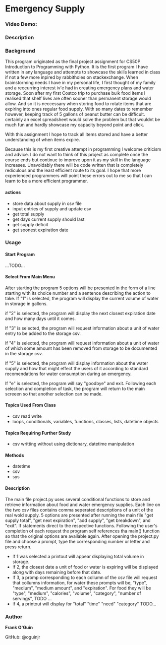 # Emergency Supply

### Video Demo: <URL HERE>

### Description

### Background

This program originated as the final project assignment for CS50P Introduction to Programming with Python. It is the first program I have written in any language and attempts to showcase the skills learned in class if not a few more inpired by rabbitholes on stackexchange. When brainstorming needs I have in my personal life, I first thought of my family and a reocurring interest iv'e had in creating emergency plans and water storage. Soon after my first Costco trip to purchase bulk food items I realised that shelf lives are often sooner than permanent storage would allow. And so it is neccessary when storing food to rotate items that are expiring into ones regular food supply. With so many dates to remember however, keeping track of 5 gallons of peanut butter can be difficult. certainly an excel spreadsheet would solve the problem but that wouldnt be much fun and hardly showcase my capacity beyond point and click. 

With this assignment I hope to track all items stored and have a better understanding of when items expire. 

Because this is my first creative attempt in programming I welcome criticism and advice. I do not want to think of this project as complete once the course ends but continue to improve upon it as my skill in the language increases. Unavoidably there will be code written that is completely rediculous and the least efficient route to its goal. I hope that more experienced programmers will point these errors out to me so that I can learn to be a more efficient programmer. 

#### actions

- store data about supply in csv file
- input entries of supply and update csv
- get total supply
- get days current supply should last
- get supply deficit
- get soonest expiration date
  
 ### Usage
  #### Start Program
  ...TODO...
  #### Select From Main Menu
  After starting the program 5 options will be presented in the form of a line starting with its choice number and a sentence describing the action to take.
  If "1" is selected, the program will display the current volume of water in storage in gallons.
  
  if "2" is selected, the program will display the next closest expiration date and how many days until it comes.
  
  If "3" is selected, the program will request information about a unit of water entry to be added to the storage csv.
  
  If "4" is selected, the program will request information about a unit of water of which some amount has been removed from storage to be documented in the storage csv.
  
  If "5" is selected, the program will display information about the water supply and how that might effect the users of it according to standard recomendations for water consumption during an emergency.
  
  If "e" is selected, the program will say "goodbye" and exit.
  Following each selection and completion of task, the program will return to the main screeen so that another selection can be made.
  

#### Topics Used From Class

- csv read write
- loops, conditionals, variables, functions, classes, lists, datetime objects

#### Topics Requiring Further Study

- csv writting without using dictionary, datetime manipulation

#### Methods

- datetime
- csv
- sys

#### Description

The main file project.py uses several conditional functions to store and retrieve information about food and water emergency supplies. Each line on the two csv files contains comma seperated descriptions of a unit of the real wold supply. 5 options are presented after running the main file "get supply total", "get next expiration", "add supply", "get breakdown", and "exit".
If statements direct to the respective functions. Following the user's completion of each request the program self references tha main() function so that the original options are available again. 
After opening the project.py file and choose a prompt, type the corresponding number or letter and press return. 
- If 1 was selected a printout will appear displaying total volume in storage. 
- If 2, the closest date a unit of food or water is expiring will be displayed along with days remaining before that date. 
- If 3, a promp corresponding to each collumn of the csv file will request that collumns information, for water these prompts will be, "type", "medium", "medium amount", and "expiration". For food they will be "type", "medium", "calories", "volume", "category", "number of servings", TODO ...
- If 4, a printout will display for "total"
"time"
"need"
"category"
TODO...




### Author

**Frank O'Guin**

GitHub: @oguinjr


